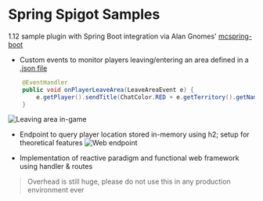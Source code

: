 # Spring Spigot Samples
1.12 sample plugin with Spring Boot integration via Alan Gnomes' [mcspring-boot](https://github.com/Alan-Gomes/mcspring-boot)

* Custom events to monitor players leaving/entering an area defined in a  [.json file](spigot-track/src/main/resources/territories.json)

```java
    @EventHandler
    public void onPlayerLeaveArea(LeaveAreaEvent e) {
        e.getPlayer().sendTitle(ChatColor.RED + e.getTerritory().getName(), "Goodbye!", 10, 20, 10);
    }
 ```
 
 ![Leaving area in-game](https://i.imgur.com/e9yUwso.png)

* Endpoint to query player location stored in-memory using h2; setup for theoretical features
![Web endpoint](https://i.imgur.com/mIY4yDb.png)

* Implementation of reactive paradigm and functional web framework using handler & routes

> Overhead is still huge, please do not use this in any production environment ever